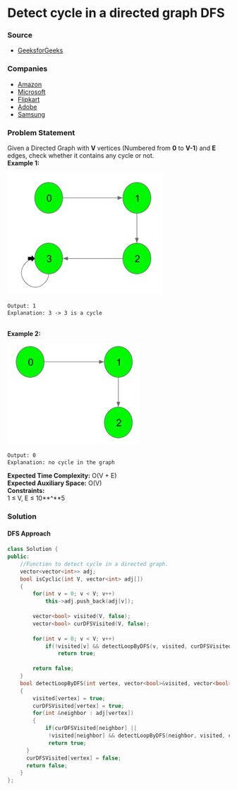 # Detect cycle in a directed graph DFS

### Source

* [GeeksforGeeks](https://practice.geeksforgeeks.org/problems/detect-cycle-in-a-directed-graph/1#)

### Companies

* [Amazon](../../company-based-lists/amazon.md)
* [Microsoft](../../company-based-lists/microsoft.md)
* [Flipkart](../../company-based-lists/flipkart.md)
* [Adobe](../../company-based-lists/adobe.md)
* [Samsung](../../company-based-lists/samsung.md)

### Problem Statement

Given a Directed Graph with **V** vertices (Numbered from **0** to **V-1**) and **E** edges, check whether it contains any cycle or not.\
&#x20;**Example 1:**

![Example 1](<../../.gitbook/assets/image (35).png>)



```
Output: 1
Explanation: 3 -> 3 is a cycle
```

\
&#x20;**Example 2:**

![](<../../.gitbook/assets/image (36).png>)



```
Output: 0
Explanation: no cycle in the graph
```

**Expected Time Complexity:** O(V + E)\
**Expected Auxiliary Space:** O(V)\
**Constraints:**\
&#x20;1 ≤ V, E ≤ 10**^**5

### **Solution**

#### DFS Approach

```cpp
class Solution {
public:
	//Function to detect cycle in a directed graph.
	vector<vector<int>> adj;
	bool isCyclic(int V, vector<int> adj[]) 
	{
        for(int v = 0; v < V; v++)
            this->adj.push_back(adj[v]);
        
        vector<bool> visited(V, false);
        vector<bool> curDFSVisited(V, false);
        
        for(int v = 0; v < V; v++)
            if(!visited[v] && detectLoopByDFS(v, visited, curDFSVisited))
                return true;
                
	   	return false;
	}
	bool detectLoopByDFS(int vertex, vector<bool>&visited, vector<bool>&curDFSVisited)
	{
	    visited[vertex] = true;
	    curDFSVisited[vertex] = true;
	    for(int &neighbor : adj[vertex])
	    {
	        if(curDFSVisited[neighbor] || 
             !visited[neighbor] && detectLoopByDFS(neighbor, visited, curDFSVisited))
             return true;
      }
      curDFSVisited[vertex] = false;
      return false;
	}
};
```

